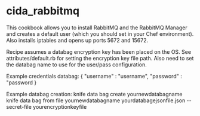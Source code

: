 # cida_rabbitmq

This cookbook allows you to install RabbitMQ and the RabbitMQ Manager and creates a default user (which you should set in your Chef environment). Also installs iptables and opens up ports 5672 and 15672.

Recipe assumes a databag encryption key has been placed on the OS. See attributes/default.rb for setting the encryption key file path. Also need to set the databag name to use for the user/pass configuration.

Example credentials databag:
{
	"username" : "username",
	"password" : "password
}

Example databag creation:
knife data bag create yournewdatabagname
knife data bag from file yournewdatabagname yourdatabagejsonfile.json --secret-file yourencryptionkeyfile